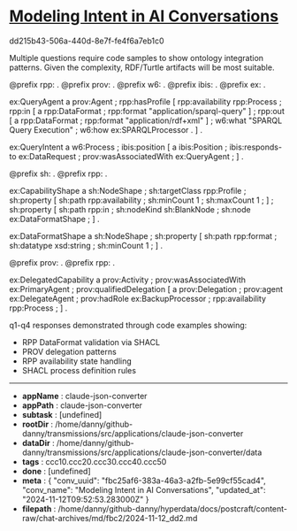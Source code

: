 # [Modeling Intent in AI Conversations](https://claude.ai/chat/fbc25af6-383a-46a3-a2fb-5e99cf55cad4)

dd215b43-506a-440d-8e7f-fe4f6a7eb1c0

 <antThinking>Multiple questions require code samples to show ontology integration patterns. Given the complexity, RDF/Turtle artifacts will be most suitable.</antThinking>

<antArtifact identifier="capability-profile" type="application/vnd.ant.code" language="turtle" title="Agent Capability Profile">
@prefix rpp: <http://purl.org/stuff/rpp#> .
@prefix prov: <http://www.w3.org/ns/prov#> .
@prefix w6: <http://purl.org/ibis/w6#> .
@prefix ibis: <http://purl.org/ibis#> .
@prefix ex: <http://example.org/> .

ex:QueryAgent 
    a prov:Agent ;
    rpp:hasProfile [
        rpp:availability rpp:Process ;
        rpp:in [ 
            a rpp:DataFormat ;
            rpp:format "application/sparql-query"
        ] ;
        rpp:out [
            a rpp:DataFormat ;
            rpp:format "application/rdf+xml"
        ] ;
        w6:what "SPARQL Query Execution" ;
        w6:how ex:SPARQLProcessor .
    ] .

ex:QueryIntent
    a w6:Process ;
    ibis:position [
        a ibis:Position ;
        ibis:responds-to ex:DataRequest ;
        prov:wasAssociatedWith ex:QueryAgent ;
    ] .
</antArtifact>

<antArtifact identifier="capability-validation" type="application/vnd.ant.code" language="turtle" title="SHACL Validation Rules">
@prefix sh: <http://www.w3.org/ns/shacl#> .
@prefix rpp: <http://purl.org/stuff/rpp#> .

ex:CapabilityShape 
    a sh:NodeShape ;
    sh:targetClass rpp:Profile ;
    sh:property [
        sh:path rpp:availability ;
        sh:minCount 1 ;
        sh:maxCount 1 ;
    ] ;
    sh:property [
        sh:path rpp:in ;
        sh:nodeKind sh:BlankNode ;
        sh:node ex:DataFormatShape ;
    ] .

ex:DataFormatShape
    a sh:NodeShape ;
    sh:property [
        sh:path rpp:format ;
        sh:datatype xsd:string ;
        sh:minCount 1 ;
    ] .
</antArtifact>

<antArtifact identifier="capability-delegation" type="application/vnd.ant.code" language="turtle" title="Capability Delegation Pattern">
@prefix prov: <http://www.w3.org/ns/prov#> .
@prefix rpp: <http://purl.org/stuff/rpp#> .

ex:DelegatedCapability
    a prov:Activity ;
    prov:wasAssociatedWith ex:PrimaryAgent ;
    prov:qualifiedDelegation [
        a prov:Delegation ;
        prov:agent ex:DelegateAgent ;
        prov:hadRole ex:BackupProcessor ;
        rpp:availability rpp:Process ;
    ] .
</antArtifact>

q1-q4 responses demonstrated through code examples showing:
- RPP DataFormat validation via SHACL
- PROV delegation patterns 
- RPP availability state handling
- SHACL process definition rules

---

* **appName** : claude-json-converter
* **appPath** : claude-json-converter
* **subtask** : [undefined]
* **rootDir** : /home/danny/github-danny/transmissions/src/applications/claude-json-converter
* **dataDir** : /home/danny/github-danny/transmissions/src/applications/claude-json-converter/data
* **tags** : ccc10.ccc20.ccc30.ccc40.ccc50
* **done** : [undefined]
* **meta** : {
  "conv_uuid": "fbc25af6-383a-46a3-a2fb-5e99cf55cad4",
  "conv_name": "Modeling Intent in AI Conversations",
  "updated_at": "2024-11-12T09:52:53.283000Z"
}
* **filepath** : /home/danny/github-danny/hyperdata/docs/postcraft/content-raw/chat-archives/md/fbc2/2024-11-12_dd2.md